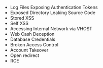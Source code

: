 - Log Files Exposing Authentication Tokens
- Exposed Directory Leaking Source Code
- Stored XSS
- Self XSS
- Accessing Internal Network via VHOST
- Web Cash Deception
- Database Credentials
- Broken Access Control
- Account Takeover
- Open redirect
- RCE